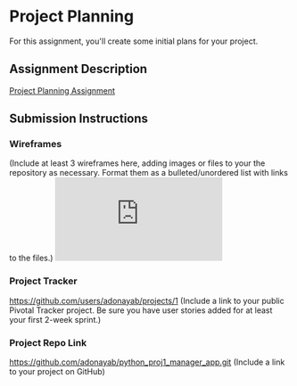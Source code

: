 # Project Planning
For this assignment, you'll create some initial plans for your project.

## Assignment Description
[Project Planning Assignment](https://education.launchcode.org/liftoff/assignments/planning/)

## Submission Instructions

### Wireframes

(Include at least 3 wireframes here, adding images or files to your the repository as necessary. Format them as a bulleted/unordered list with links to the files.)
![Wireframes](https://github.com/adonayab/python_proj1_manager_app/blob/master/project-layout/Manager%20App%20Wire%20Frame.pdf)

### Project Tracker
https://github.com/users/adonayab/projects/1
(Include a link to your public Pivotal Tracker project. Be sure you have user stories added for at least your first 2-week sprint.)

### Project Repo Link
https://github.com/adonayab/python_proj1_manager_app.git
(Include a link to your project on GitHub)
